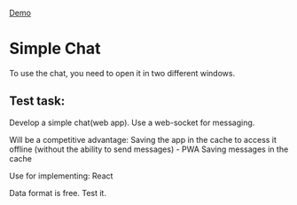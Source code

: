 [Demo](https://shobanov.github.io/chat-test)
# Simple Chat
To use the chat, you need to open it in two different windows.
## Test task:

Develop a simple chat(web app). Use a web-socket for messaging.

Will be a competitive advantage:
Saving the app in the cache to access it offline (without the ability to send messages) - PWA
Saving messages in the cache

Use for implementing:
React

Data format is free. Test it.
